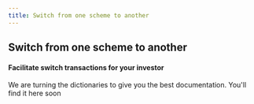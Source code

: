 ```yaml
---
title: Switch from one scheme to another
---
```

## Switch from one scheme to another
#### Facilitate switch transactions for your investor

We are turning the dictionaries to give you the best documentation. You'll find it here soon